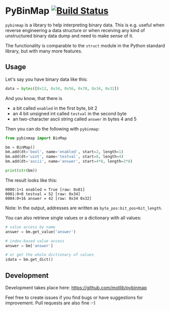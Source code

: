 # PyBinMap [![Build Status](https://travis-ci.org/motlib/pybinmap.svg?branch=master)](https://travis-ci.org/motlib/pybinmap)

`pybinmap` is a library to help interpreting binary data. This is e.g. useful
when reverse engineering a data structure or when receiving any kind of
unstructured binary data dump and need to make sense of it. 

The functionality is comparable to the `struct` module in the Python standard
library, but with many more features. 


## Usage

Let's say you have binary data like this:

```python
data = bytes([0x12, 0x34, 0x56, 0x78, 0x34, 0x32])
```

And you know, that there is 

* a bit called `enabled` in the first byte, bit 2
* an 4 bit unsigned int called `testval` in the second byte
* an two-character ascii string called `answer` in bytes 4 and 5

Then you can do the following with `pybinmap`:

```python
from pybinmap import BinMap

bm = BinMap()
bm.add(dt='bool', name='enabled', start=2, length=1)
bm.add(dt='uint', name='testval', start=8, length=4)
bm.add(dt='ascii', name='answer', start=4*8, length=2*8)

print(str(bm))
```

The result looks like this:

```text
0000:1+1 enabled = True [raw: 0x01]
0001:0+8 testval = 52 [raw: 0x34]
0004:0+16 answer = 42 [raw: 0x34 0x32]
```

Note: In the output, addresses are written as `byte_pos:bit_pos+bit_length`.

You can also retrieve single values or a dictionary with all values:

```python
# value access by name
answer = bm.get_value('answer')

# index-based value access
answer = bm['answer']

# or get the whole dictionary of values
idata = bm.get_dict()
```


## Development

Development takes place here: https://github.com/motlib/pybinmap

Feel free to create issues if you find bugs or have suggestions for
improvement. Pull requests are also fine :-)

